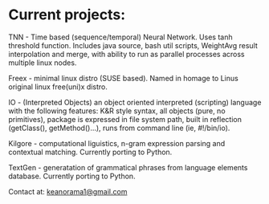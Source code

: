 # Current projects:
TNN - Time based (sequence/temporal) Neural Network. Uses tanh threshold function. Includes java source, bash util scripts, WeightAvg result interpolation and merge, with ability to run as parallel processes across multiple linux nodes. 

Freex - minimal linux distro (SUSE based). Named in homage to Linus original linux free(uni)x distro.

IO - (Interpreted Objects) an object oriented interpreted (scripting) language with the following features: K&R style syntax, all objects (pure, no primitives), package is expressed in file system path, built in reflection (getClass(), getMethod()...), runs from command line (ie, #!/bin/io).

Kilgore - computational liguistics, n-gram expression parsing and contextual matching. Currently porting to Python.

TextGen - generatation of grammatical phrases from language elements database. Currently porting to Python.

Contact at: keanorama1@gmail.com
